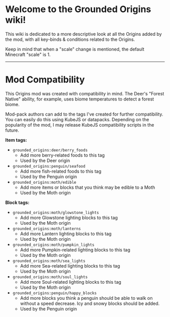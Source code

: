 # **Welcome to the Grounded Origins wiki!**
This wiki is dedicated to a more descriptive look at all the Origins added by the mod, with all key-binds & conditions related to the Origins.

Keep in mind that when a "scale" change is mentioned, the default Minecraft "scale" is 1.

***

# **Mod Compatibility**
This Origins mod was created with compatibility in mind. The Deer's "Forest Native" ability, for example, uses biome temperatures to detect a forest biome.

Mod-pack authors can add to the tags I've created for further compatibility. You can easily do this using KubeJS or datapacks. Depending on the popularity of the mod, I may release KubeJS compatibility scripts in the future.

**Item tags:**
- `grounded_origins:deer/berry_foods`
  - Add more berry-related foods to this tag
  - Used by the Deer origin
- `grounded_origins:penguin/seafood`
  - Add more fish-related foods to this tag
  - Used by the Penguin origin
- `grounded_origins:moth/edible`
  - Add more items or blocks that you think may be edible to a Moth
  - Used by the Moth origin

**Block tags:**
- `grounded_origins:moth/glowstone_lights`
  - Add more Glowstone lighting blocks to this tag
  - Used by the Moth origin
- `grounded_origins:moth/lanterns`
  - Add more Lantern lighting blocks to this tag
  - Used by the Moth origin
- `grounded_origins:moth/pumpkin_lights`
  - Add more Pumpkin-related lighting blocks to this tag
  - Used by the Moth origin
- `grounded_origins:moth/sea_lights`
  - Add more Sea-related lighting blocks to this tag
  - Used by the Moth origin
- `grounded_origins:moth/soul_lights`
  - Add more Soul-related lighting blocks to this tag
  - Used by the Moth origin
- `grounded_origins:penguin/happy_blocks`
  - Add more blocks you think a penguin should be able to walk on without a speed decrease. Icy and snowy blocks should be added.
  - Used by the Penguin origin